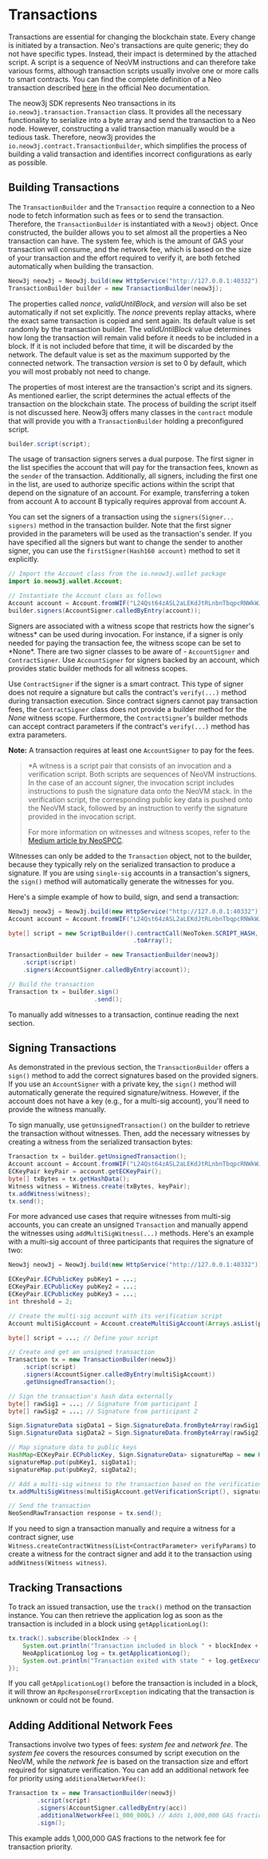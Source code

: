 # Transactions

Transactions are essential for changing the blockchain state. Every change is initiated by a transaction. Neo's transactions are quite generic; they do not have specific types. Instead, their impact is determined by the attached script. A script is a sequence of NeoVM instructions and can therefore take various forms, although transaction scripts usually involve one or more calls to smart contracts. You can find the complete definition of a Neo transaction described [here](https://docs.neo.org/docs/en-us/basic/concept/transaction.html) in the official Neo documentation.

The neow3j SDK represents Neo transactions in its `io.neow3j.transaction.Transaction` class. It provides all the necessary functionality to serialize into a byte array and send the transaction to a Neo node. However, constructing a valid transaction manually would be a tedious task. Therefore, neow3j provides the `io.neow3j.contract.TransactionBuilder`, which simplifies the process of building a valid transaction and identifies incorrect configurations as early as possible.

## Building Transactions

The `TransactionBuilder` and the `Transaction` require a connection to a Neo node to fetch information such as fees or to send the transaction. Therefore, the `TransactionBuilder` is instantiated with a `Neow3j` object. Once constructed, the builder allows you to set almost all the properties a Neo transaction can have. The system fee, which is the amount of GAS your transaction will consume, and the network fee, which is based on the size of your transaction and the effort required to verify it, are both fetched automatically when building the transaction.

```java
Neow3j neow3j = Neow3j.build(new HttpService("http://127.0.0.1:40332"));
TransactionBuilder builder = new TransactionBuilder(neow3j);
```

The properties called _nonce_, _validUntilBlock_, and _version_ will also be set automatically if not set explicitly. The _nonce_ prevents replay attacks, where the exact same transaction is copied and sent again. Its default value is set randomly by the transaction builder. The _validUntilBlock_ value determines how long the transaction will remain valid before it needs to be included in a block. If it is not included before that time, it will be discarded by the network. The default value is set as the maximum supported by the connected network. The transaction _version_ is set to 0 by default, which you will most probably not need to change.

The properties of most interest are the transaction's script and its signers. As mentioned earlier, the script determines the actual effects of the transaction on the blockchain state. The process of building the script itself is not discussed here. Neow3j offers many classes in the `contract` module that will provide you with a `TransactionBuilder` holding a preconfigured script.

```java
builder.script(script);
```

The usage of transaction signers serves a dual purpose. The first signer in the list specifies the account that will pay for the transaction fees, known as the `sender` of the transaction. Additionally, all signers, including the first one in the list, are used to authorize specific actions within the script that depend on the signature of an account. For example, transferring a token from account A to account B typically requires approval from account A.

You can set the signers of a transaction using the `signers(Signer... signers)` method in the transaction builder. Note that the first signer provided in the parameters will be used as the transaction's sender. If you have specified all the signers but want to change the sender to another signer, you can use the `firstSigner(Hash160 account)` method to set it explicitly.

```java
// Import the Account class from the io.neow3j.wallet package
import io.neow3j.wallet.Account;

// Instantiate the Account class as follows
Account account = Account.fromWIF("L24Qst64zASL2aLEKdJtRLnbnTbqpcRNWkWJ3yhDh2CLUtLdwYK2");
builder.signers(AccountSigner.calledByEntry(account));
```

Signers are associated with a witness scope that restricts how the signer's witness* can be used during invocation. For instance, if a signer is only needed for paying the transaction fee, the witness scope can be set to *None\*. There are two signer classes to be aware of - `AccountSigner` and `ContractSigner`. Use `AccountSigner` for signers backed by an account, which provides static builder methods for all witness scopes.

Use `ContractSigner` if the signer is a smart contract. This type of signer does not require a signature but calls the contract's `verify(...)` method during transaction execution. Since contract signers cannot pay transaction fees, the `ContractSigner` class does not provide a builder method for the _None_ witness scope. Furthermore, the `ContractSigner`'s builder methods can accept contract parameters if the contract's `verify(...)` method has extra parameters.

**Note:** A transaction requires at least one `AccountSigner` to pay for the fees.

> \*A witness is a script pair that consists of an invocation and a verification script. Both scripts are sequences of NeoVM instructions. In the case of an account signer, the invocation script includes instructions to push the signature data onto the NeoVM stack. In the verification script, the corresponding public key data is pushed onto the NeoVM stack, followed by an instruction to verify the signature provided in the invocation script.
>
> For more information on witnesses and witness scopes, refer to the [Medium article by NeoSPCC](https://neospcc.medium.com/thou-shalt-check-their-witnesses-485d2bf8375d).

Witnesses can only be added to the `Transaction` object, not to the builder, because they typically rely on the serialized transaction to produce a signature. If you are using `single-sig` accounts in a transaction's signers, the `sign()` method will automatically generate the witnesses for you.

Here's a simple example of how to build, sign, and send a transaction:

```java
Neow3j neow3j = Neow3j.build(new HttpService("http://127.0.0.1:40332"));
Account account = Account.fromWIF("L24Qst64zASL2aLEKdJtRLnbnTbqpcRNWkWJ3yhDh2CLUtLdwYK2");

byte[] script = new ScriptBuilder().contractCall(NeoToken.SCRIPT_HASH, "symbol", null)
                                   .toArray();

TransactionBuilder builder = new TransactionBuilder(neow3j)
    .script(script)
    .signers(AccountSigner.calledByEntry(account));

// Build the transaction
Transaction tx = builder.sign()
                        .send();
```

To manually add witnesses to a transaction, continue reading the next section.

## Signing Transactions

As demonstrated in the previous section, the `TransactionBuilder` offers a `sign()` method to add the correct signatures based on the provided signers. If you use an `AccountSigner` with a private key, the `sign()` method will automatically generate the required signature/witness. However, if the account does not have a key (e.g., for a multi-sig account), you'll need to provide the witness manually.

To sign manually, use `getUnsignedTransaction()` on the builder to retrieve the transaction without witnesses. Then, add the necessary witnesses by creating a witness from the serialized transaction bytes:

```java
Transaction tx = builder.getUnsignedTransaction();
Account account = Account.fromWIF("L24Qst64zASL2aLEKdJtRLnbnTbqpcRNWkWJ3yhDh2CLUtLdwYK2");
ECKeyPair keyPair = account.getECKeyPair();
byte[] txBytes = tx.getHashData();
Witness witness = Witness.create(txBytes, keyPair);
tx.addWitness(witness);
tx.send();
```

For more advanced use cases that require witnesses from multi-sig accounts, you can create an unsigned `Transaction` and manually append the witnesses using `addMultiSigWitness(...)` methods. Here's an example with a multi-sig account of three participants that requires the signature of two:

```java
Neow3j neow3j = Neow3j.build(new HttpService("http://127.0.0.1:40332"));

ECKeyPair.ECPublicKey pubKey1 = ...;
ECKeyPair.ECPublicKey pubKey2 = ...;
ECKeyPair.ECPublicKey pubKey3 = ...;
int threshold = 2;

// Create the multi-sig account with its verification script
Account multiSigAccount = Account.createMultiSigAccount(Arrays.asList(pubKey1, pubKey2, pubKey3), threshold);

byte[] script = ...; // Define your script

// Create and get an unsigned transaction
Transaction tx = new TransactionBuilder(neow3j)
    .script(script)
    .signers(AccountSigner.calledByEntry(multiSigAccount))
    .getUnsignedTransaction();

// Sign the transaction's hash data externally
byte[] rawSig1 = ...; // Signature from participant 1
byte[] rawSig2 = ...; // Signature from participant 2

Sign.SignatureData sigData1 = Sign.SignatureData.fromByteArray(rawSig1);
Sign.SignatureData sigData2 = Sign.SignatureData.fromByteArray(rawSig2);

// Map signature data to public keys
HashMap<ECKeyPair.ECPublicKey, Sign.SignatureData> signatureMap = new HashMap<>();
signatureMap.put(pubKey1, sigData1);
signatureMap.put(pubKey2, sigData2);

// Add a multi-sig witness to the transaction based on the verification script and signatures
tx.addMultiSigWitness(multiSigAccount.getVerificationScript(), signatureMap);

// Send the transaction
NeoSendRawTransaction response = tx.send();
```

If you need to sign a transaction manually and require a witness for a contract signer, use `Witness.createContractWitness(List<ContractParameter> verifyParams)` to create a witness for the contract signer and add it to the transaction using `addWitness(Witness witness)`.

## Tracking Transactions

To track an issued transaction, use the `track()` method on the transaction instance. You can then retrieve the application log as soon as the transaction is included in a block using `getApplicationLog()`:

```java
tx.track().subscribe(blockIndex -> {
    System.out.println("Transaction included in block " + blockIndex + ".");
    NeoApplicationLog log = tx.getApplicationLog();
    System.out.println("Transaction exited with state " + log.getExecutions().get(0).getState() + ".");
});
```

If you call `getApplicationLog()` before the transaction is included in a block, it will throw an `RpcResponseErrorException` indicating that the transaction is unknown or could not be found.

## Adding Additional Network Fees

Transactions involve two types of fees: _system fee_ and _network fee_. The _system fee_ covers the resources consumed by script execution on the NeoVM, while the _network fee_ is based on the transaction size and effort required for signature verification. You can add an additional network fee for priority using `additionalNetworkFee()`:

```java
Transaction tx = new TransactionBuilder(neow3j)
        .script(script)
        .signers(AccountSigner.calledByEntry(acc))
        .additionalNetworkFee(1_000_000L) // Adds 1,000,000 GAS fractions (0.01 GAS)
        .sign();
```

This example adds 1,000,000 GAS fractions to the network fee for transaction priority.
